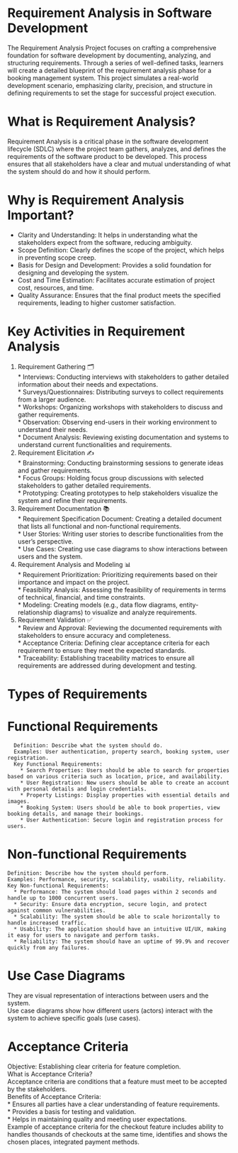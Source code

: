# Requirement Analysis in Software Development
The Requirement Analysis Project focuses on crafting a comprehensive foundation for software development by documenting, analyzing, and structuring requirements. Through a series of well-defined tasks, learners will create a detailed blueprint of the requirement analysis phase for a booking management system. This project simulates a real-world development scenario, emphasizing clarity, precision, and structure in defining requirements to set the stage for successful project execution.
# What is Requirement Analysis?
Requirement Analysis is a critical phase in the software development lifecycle (SDLC) where the project team gathers, analyzes, and defines the requirements of the software product to be developed. This process ensures that all stakeholders have a clear and mutual understanding of what the system should do and how it should perform.
# Why is Requirement Analysis Important?       
* Clarity and Understanding: It helps in understanding what the stakeholders expect from the software, reducing ambiguity.
* Scope Definition: Clearly defines the scope of the project, which helps in preventing scope creep.
* Basis for Design and Development: Provides a solid foundation for designing and developing the system.      
* Cost and Time Estimation: Facilitates accurate estimation of project cost, resources, and time.
* Quality Assurance: Ensures that the final product meets the specified requirements, leading to higher customer satisfaction.    
# Key Activities in Requirement Analysis                             
  1. Requirement Gathering 🗂️        
    * Interviews: Conducting interviews with stakeholders to gather detailed information about their needs and expectations.         
    * Surveys/Questionnaires: Distributing surveys to collect requirements from a larger audience.       
    * Workshops: Organizing workshops with stakeholders to discuss and gather requirements.        
    * Observation: Observing end-users in their working environment to understand their needs.        
    * Document Analysis: Reviewing existing documentation and systems to understand current functionalities and requirements.     
  2. Requirement Elicitation ✍️         
    * Brainstorming: Conducting brainstorming sessions to generate ideas and gather requirements.        
    * Focus Groups: Holding focus group discussions with selected stakeholders to gather detailed requirements.        
    * Prototyping: Creating prototypes to help stakeholders visualize the system and refine their requirements.         
  3. Requirement Documentation 📚           
    * Requirement Specification Document: Creating a detailed document that lists all functional and non-functional requirements.          
    * User Stories: Writing user stories to describe functionalities from the user’s perspective.            
    * Use Cases: Creating use case diagrams to show interactions between users and the system.           
  4. Requirement Analysis and Modeling 📊                 
    * Requirement Prioritization: Prioritizing requirements based on their importance and impact on the project.                 
    * Feasibility Analysis: Assessing the feasibility of requirements in terms of technical, financial, and time constraints.            
    * Modeling: Creating models (e.g., data flow diagrams, entity-relationship diagrams) to visualize and analyze requirements.         
  5. Requirement Validation ✅                   
    * Review and Approval: Reviewing the documented requirements with stakeholders to ensure accuracy and completeness.              
    * Acceptance Criteria: Defining clear acceptance criteria for each requirement to ensure they meet the expected standards.              
    * Traceability: Establishing traceability matrices to ensure all requirements are addressed during development and testing.
# Types of Requirements    
  # Functional Requirements    
      Definition: Describe what the system should do.                   
      Examples: User authentication, property search, booking system, user registration.                                         
      Key Functional Requirements:               
        * Search Properties: Users should be able to search for properties based on various criteria such as location, price, and availability.
        * User Registration: New users should be able to create an account with personal details and login credentials.
        * Property Listings: Display properties with essential details and images.
        * Booking System: Users should be able to book properties, view booking details, and manage their bookings.
        * User Authentication: Secure login and registration process for users.         
  # Non-functional Requirements      
    Definition: Describe how the system should perform.     
    Examples: Performance, security, scalability, usability, reliability.        
    Key Non-functional Requirements:          
      * Performance: The system should load pages within 2 seconds and handle up to 1000 concurrent users.        
      * Security: Ensure data encryption, secure login, and protect against common vulnerabilities.       
      * Scalability: The system should be able to scale horizontally to handle increased traffic.       
      * Usability: The application should have an intuitive UI/UX, making it easy for users to navigate and perform tasks.        
      * Reliability: The system should have an uptime of 99.9% and recover quickly from any failures.          
# Use Case Diagrams             
  They are visual representation of interactions between users and the system.                     
  Use case diagrams show how different users (actors) interact with the system to achieve specific goals (use cases).  
  

# Acceptance Criteria 
  Objective: Establishing clear criteria for feature completion.         
  What is Acceptance Criteria?      
    Acceptance criteria are conditions that a feature must meet to be accepted by the stakeholders.        
  Benefits of Acceptance Criteria:                  
    * Ensures all parties have a clear understanding of feature requirements.            
    * Provides a basis for testing and validation.            
    * Helps in maintaining quality and meeting user expectations.            
    Example of acceptance criteria for the checkout feature includes ability to handles thousands of checkouts at the same time, identifies and shows the chosen places, integrated
    payment methods.

    

